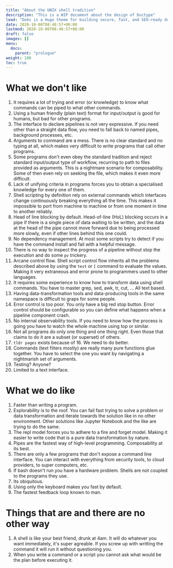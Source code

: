 ```yaml
---
title: "About the UNIX shell tradition"
description: "This is a WIP document about the design of Ductype"
lead: "Doks is a Hugo theme for building secure, fast, and SEO-ready documentation websites, which you can easily update and customize."
date: 2020-10-06T08:48:57+00:00
lastmod: 2020-10-06T08:48:57+00:00
draft: false
images: []
menu:
  docs:
    parent: "prologue"
weight: 100
toc: true
---
```


# What we don't like

1. It requires a lot of trying and error (or knowledge) to know what commands
   can be piped to what other commands.
2. Using a human friendly (plain text) format for input/output is good for
   humans, but bad for other programs.
3. The interface to declare pipelines is not very expressive.  If you need
   other than a straight data flow, you need to fall back to named pipes,
   background processes, etc.
4. Arguments to command are a mess.  There is no clear standard and no typing
   at all, which makes very difficult to write programs that call other
   programs.
5. Some programs don't even obey the standard tradition and reject standard
   input/output type of workflow, recurring to path to files provided as
   arguments.  This is a nightmare scenario for composability.  Some of then
   even rely on seeking the file, which makes it even more difficult.
6. Lack of unifying criteria in programs forces you to obtain a specialised
   knowledge for every one of them.
7. Shell scripting by definition rely on external commands which interfaces
   change continuously breaking everything all the time.  This makes it
   impossible to port from machine to machine or from one moment in time to
   another reliably.
8. Head of line blocking by default.  Head-of-line (HoL) blocking occurs in a
   pipe if there is a single piece of data waiting to be written,
   and the data at the head of the pipe cannot move forward due to
   being processed more slowly, even if other lines behind this one could.                     
9. No dependency management.  At most some scripts try to detect if you have
   the command install and fail with a helpful message.
10. There is no way to inspect the progress of a pipeline without stop the
    execution and do some `pv` trickery.
11. Arcane control flow.  Shell script control flow inherits all the problems
    described above by using the `test` or `[` command to evaluate the values.
    Making it very extraneous and error prone to programmers used to other
    languages.
12. It requires some experience to know how to transform data using shell
    commands.  You have to master grep, sed, awk, tr, cut, ... All text based.
13. Having data-transformation tools and data-producing tools in the same
    namespace is difficult to graps for some people.
14. Error control is too poor.  You only have a big red stop button.  Error
    control should be configurable so you can define what happens when a
    pipeline component crash.
15. No internal observability tools.  If you need to know how the process is
    going you have to watch the whole machine using top or similar.
16. Not all programs do only one thing and one thing right.  Even those that
    claims to do it are a subset (or superset) of others.
17. `tldr pages` exists because of 16.  We need to do better.
18. Commands (text filters mostly) are really many pure functions glue together.
    You have to select the one you want by navigating a nightmarish set of
    arguments.
19. Testing? Anyone?
20. Limited to a text interface.


# What we do like

1. Faster than writing a program.
2. Explorability is to the roof.  You can fail fast trying to solve a problem
   or data transformation and iterate towards the solution like in no other
   environment.  Other solutions like Jupyter Notebook and the like are trying
   to do the same.
3. The repl model forces you to adhere to a fire and forget model.  Making it
   easier to write code that is a pure data transformation by nature.
4. Pipes are the fastest way of high-level programming. Composability at its best.
5. There are only a few programs that don't expose a command line interface.
   You can interact with everything from security tools, to cloud providers, to
   super computers, etc.
6. If bash doesn't run you have a hardware problem.  Shells are not coupled to
   the programs they use.
7. Its obiquitous.
8. Using only the keyboard makes you fast by default.
9. The fastest feedback loop known to man.


# Things that are and there are no other way

1. A shell is like your best friend, drunk at 4am.  It will do whatever you
   want immediately, it's super agreable.  If you screw up with writting the
   command it will run it without questioning you.
2. When you write a command or a script you cannot ask what would be the plan
   before executing it.
